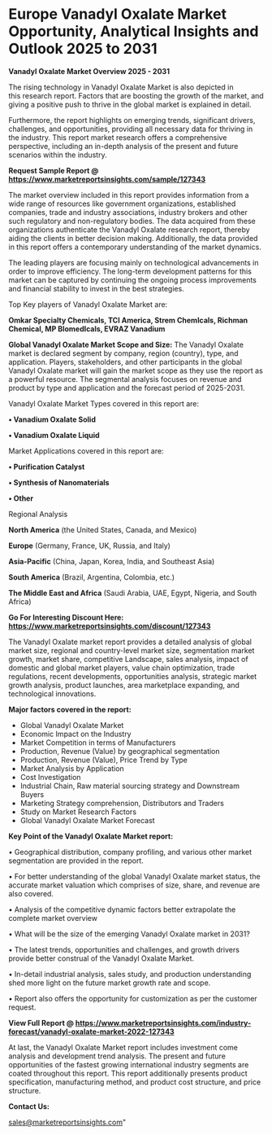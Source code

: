  # Europe Vanadyl Oxalate Market Opportunity, Analytical Insights and Outlook 2025 to 2031

<Strong> Vanadyl Oxalate Market Overview 2025 - 2031</strong>

The rising technology in Vanadyl Oxalate Market is also depicted in this research report. Factors that are boosting the growth of the market, and giving a positive push to thrive in the global market is explained in detail.

Furthermore, the report highlights on emerging trends, significant drivers, challenges, and opportunities, providing all necessary data for thriving in the industry. This report market research offers a comprehensive perspective, including an in-depth analysis of the present and future scenarios within the industry.

<strong>Request Sample Report @ <a href=https://www.marketreportsinsights.com/sample/127343>https://www.marketreportsinsights.com/sample/127343</a></strong>

The market overview included in this report provides information from a wide range of resources like government organizations, established companies, trade and industry associations, industry brokers and other such regulatory and non-regulatory bodies. The data acquired from these organizations authenticate the Vanadyl Oxalate research report, thereby aiding the clients in better decision making. Additionally, the data provided in this report offers a contemporary understanding of the market dynamics.

The leading players are focusing mainly on technological advancements in order to improve efficiency. The long-term development patterns for this market can be captured by continuing the ongoing process improvements and financial stability to invest in the best strategies.

Top Key players of Vanadyl Oxalate Market are:

<strong>Omkar Specialty Chemicals, TCI America, Strem ChemIcals, Richman Chemical, MP BIomedIcals, EVRAZ Vanadium</strong>

<strong><b>Global Vanadyl Oxalate Market Scope and Size:</b></strong>
The Vanadyl Oxalate market is declared segment by company, region (country), type, and application. Players, stakeholders, and other participants in the global Vanadyl Oxalate market will gain the market scope as they use the report as a powerful resource. The segmental analysis focuses on revenue and product by type and application and the forecast period of 2025-2031.

Vanadyl Oxalate Market Types covered in this report are:

<strong>• Vanadium Oxalate Solid

• Vanadium Oxalate Liquid</strong>

Market Applications covered in this report are:

<strong>• Purification Catalyst

• Synthesis of Nanomaterials

• Other</strong> 

Regional Analysis

<strong>North America</strong> (the United States, Canada, and Mexico)

<strong>Europe</strong> (Germany, France, UK, Russia, and Italy)

<strong>Asia-Pacific</strong> (China, Japan, Korea, India, and Southeast Asia)

<strong>South America</strong> (Brazil, Argentina, Colombia, etc.)

<strong>The Middle East and Africa</strong> (Saudi Arabia, UAE, Egypt, Nigeria, and South Africa)

<strong>Go For Interesting Discount Here: <a href=https://www.marketreportsinsights.com/discount/127343>https://www.marketreportsinsights.com/discount/127343</a></strong>

The Vanadyl Oxalate market report provides a detailed analysis of global market size, regional and country-level market size, segmentation market growth, market share, competitive Landscape, sales analysis, impact of domestic and global market players, value chain optimization, trade regulations, recent developments, opportunities analysis, strategic market growth analysis, product launches, area marketplace expanding, and technological innovations.

<strong><b>Major factors covered in the report:</b></strong>
<ul>
  <li>Global Vanadyl Oxalate Market </li>
  <li>Economic Impact on the Industry</li>
  <li>Market Competition in terms of Manufacturers</li>
  <li>Production, Revenue (Value) by geographical segmentation</li>
  <li>Production, Revenue (Value), Price Trend by Type</li>
  <li>Market Analysis by Application</li>
  <li>Cost Investigation</li>
  <li>Industrial Chain, Raw material sourcing strategy and Downstream Buyers</li>
  <li>Marketing Strategy comprehension, Distributors and Traders</li>
  <li>Study on Market Research Factors</li>
  <li>Global Vanadyl Oxalate Market Forecast</li>
</ul>

<strong><b>Key Point of the Vanadyl Oxalate Market report:</b></strong>

• Geographical distribution, company profiling, and various other market segmentation are provided in the report.

• For better understanding of the global Vanadyl Oxalate market status, the accurate market valuation which comprises of size, share, and revenue are also covered.

• Analysis of the competitive dynamic factors better extrapolate the complete market overview

• What will be the size of the emerging Vanadyl Oxalate market in 2031?

• The latest trends, opportunities and challenges, and growth drivers provide better construal of the Vanadyl Oxalate Market.

• In-detail industrial analysis, sales study, and production understanding shed more light on the future market growth rate and scope.

• Report also offers the opportunity for customization as per the customer request.

<strong><b>View Full Report @ <a href=https://www.marketreportsinsights.com/industry-forecast/vanadyl-oxalate-market-2022-127343>https://www.marketreportsinsights.com/industry-forecast/vanadyl-oxalate-market-2022-127343</a></b></strong>


At last, the Vanadyl Oxalate Market report includes investment come analysis and development trend analysis. The present and future opportunities of the fastest growing international industry segments are coated throughout this report. This report additionally presents product specification, manufacturing method, and product cost structure, and price structure.

<strong>Contact Us:</strong>

sales@marketreportsinsights.com"
